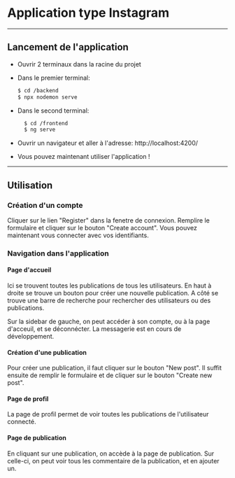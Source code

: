 # Application type Instagram

***
## Lancement de l'application

- Ouvrir 2 terminaux dans la racine du projet
- Dans le premier terminal:
  ```bash
  $ cd /backend
  $ npx nodemon serve
  ```
  
- Dans le second terminal:
  ```bash
    $ cd /frontend
    $ ng serve
  ```

- Ouvrir un navigateur et aller à l'adresse: http://localhost:4200/
- Vous pouvez maintenant utiliser l'application !

***
## Utilisation

### Création d'un compte

Cliquer sur le lien "Register" dans la fenetre de connexion.
Remplire le formulaire et cliquer sur le bouton "Create account".
Vous pouvez maintenant vous connecter avec vos identifiants.

### Navigation dans l'application

#### Page d'accueil

Ici se trouvent toutes les publications de tous les utilisateurs.
En haut à droite se trouve un bouton pour créer une nouvelle publication.
A côté se trouve une barre de recherche pour rechercher des utilisateurs ou des publications.

Sur la sidebar de gauche, on peut accéder à son compte, ou à la page d'acceuil, et se déconnécter. 
La messagerie est en cours de développement.

#### Création d'une publication

Pour créer une publication, il faut cliquer sur le bouton "New post".
Il suffit ensuite de remplir le formulaire et de cliquer sur le bouton "Create new post".

#### Page de profil

La page de profil permet de voir toutes les publications de l'utilisateur connecté.

#### Page de publication

En cliquant sur une publication, on accède à la page de publication. Sur celle-ci, on peut voir tous les commentaire de la publication, et en ajouter un.

